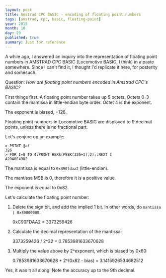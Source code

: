 ```yaml
---
layout: post
title: Amstrad CPC BASIC - encoding of floating point numbers
tags: [amstrad, cpc, basic, floating-point]
year: 2015
month: 10
day: 29
published: true
summary: Just for reference
---
```


A while ago, I answered an inquiry into the representation of floating point numbers in
AMSTRAD CPC BASIC (Locomotive BASIC, I think) in a paste somewhere. Since I can't find it,
I thought I'd replicate it here, for posterity and somesuch.

Question: _How are floating point numbers encoded in Amstrad CPC's BASIC?_

First things first. A floating point number takes up 5 octets. Octets 0-3 contain the
mantissa in little-endian byte order. Octet 4 is the exponent.

The exponent is biased, +128.

Floating point numbers in Locomotive BASIC are displayed to 9 decimal points, unless there
is no fractional part.

Let's conjure up an example:

```BASIC
> PRINT @a!
326
> FOR I=0 TO 4:PRINT HEX$(PEEK(326+I),2);:NEXT I
A2DA0F4982
```

The mantissa is equal to `0x490fdaa2` (little-endian).

The mantissa MSB is 0, therefore it is a positive value.

The exponent is equal to 0x82.

Let's calculate the floating point number:

1. Delete the sign bit, and add the implied 1 bit. In other words, do `mantissa |
   0x80000000`:

     0xC90FDAA2 = 3373259426

2. Calculate the decimal representation of the mantissa:

     3373259426 / 2^32 = 0.7853981633670628

3. Multiply the value above by 2^exponent, which is biased by 0x80:

     0.7853981633670628 * 2^(0x82 - bias) = 3.1415926534682512

Yes, it was π all along! Note the accuracy up to the 9th decimal.
